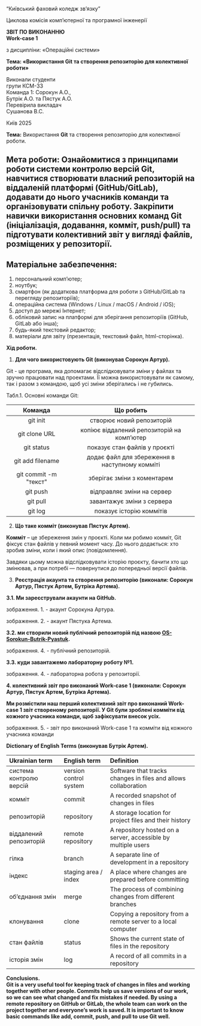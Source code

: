 “Київський фаховий коледж зв’язку”

Циклова комісія комп’ютерної та програмної інженерії

**ЗВІТ ПО ВИКОНАННЮ**   
**Work-case 1**

з дисципліни: «Операційні системи»

**Тема: «Використання Git та створення репозиторію для колективної роботи»**

Виконали студенти   
групи КСМ-33  
Команда 1: Сорокун А.О.,   
Бутрік А.О. та Пястук А.О.   
Перевірила викладач  
Сушанова В.С. 

Київ 2025

**Тема:** Використання **Git** та створення репозиторію для колективної роботи.

## **Мета роботи:** Ознайомитися з принципами роботи системи контролю версій **Git**, навчитися створювати власний репозиторій на віддаленій платформі (GitHub/GitLab), додавати до нього учасників команди та організовувати спільну роботу.  Закріпити навички використання основних команд Git (ініціалізація, додавання, комміт, push/pull) та підготувати колективний звіт у вигляді файлів, розміщених у репозиторії.

## **Матеріальне забезпечення:**

1. персональний комп’ютер;  
2. ноутбук;  
3. смартфон (як додаткова платформа для роботи з GitHub/GitLab та перегляду репозиторіїв);  
4. операційна система (Windows / Linux / macOS / Android / iOS);  
5. доступ до мережі Інтернет;  
6. обліковий запис на платформі для зберігання репозиторіїв (GitHub, GitLab або інша);  
7. будь-який текстовий редактор;  
8. матеріали для звіту (презентація, текстовий файл, html-сторінка).

**Хід роботи.**

1. **Для чого використовують Git (виконував Сорокун Артур).**

Git \- це програма, яка допомагає відслідковувати зміни у файлах та зручно працювати над проектами. Її можна використовувати як самому, так і разом з командою, щоб усі зміни зберігались і не губились.

Табл.1. Основні команди Git:

| Команда | Що робить |
| :---: | :---: |
| git init | створює новий репозиторій |
| git clone URL | копіює віддалений репозиторій на комп’ютер |
| git status | показує стан файлів у проєкті |
| git add filename | додає файл для збереження в наступному комміті |
| git commit \-m "текст" | зберігає зміни з коментарем |
| git push | відправляє зміни на сервер |
| git pull | завантажує зміни з сервера |
| git log | показує історію коммітів |

2. **Що таке комміт (виконував Пястук Артем).**

**Комміт** – це збереження змін у проєкті. Коли ми робимо комміт, Git фіксує стан файлів у певний момент часу. До нього додається: хто зробив зміни, коли і який опис (повідомлення).

Завдяки цьому можна відслідковувати історію проєкту, бачити хто що змінював, а при потребі — повернутися до попередньої версії файлів.

3. **Реєстрація акаунта та створення репозиторію (виконали: Сорокун Артур, Пястук Артем, Бутріка Артема).**

**3.1. Ми зареєстрували акаунти на GitHub.** 

зображення. 1\. \- акаунт Сорокуна Артура.

зображення. 2\. \- акаунт Пястука Артема.

**3.2. ми створили новий публічний репозиторій під назвою [OS-Sorokun-Butrik-Pyastuk](https://github.com/Artur090907/OS-Sorokun-Butrik-Pyastuk).**

зображення. 4\. \- публічний репозиторій.

**3.3. куди завантажемо лабораторну роботу №1.**

зображення. 4\. \- лабораторна робота у репозиторії.

**4\. колективний звіт про виконаний Work-case 1 (виконали: Сорокун Артур, Пястук Артем, Бутріка Артема).**

**Ми розмістили наш перший колективний звіт про виконаний Work-case 1 звіт створеному репозиторії. У Git були зроблені комміти від кожного учасника команди, щоб зафіксувати внесок усіх.**

зображення. 5\. \-  звіт про виконаний Work-case 1 та комміти від кожного учасника команди

**Dictionary of English Terms (виконував Бутрік Артем).**

| Ukrainian term | English term | Definition |
| :---- | :---- | :---- |
| система контролю версій | version control system | Software that tracks changes in files and allows collaboration |
| комміт | commit | A recorded snapshot of changes in files |
| репозиторій | repository | A storage location for project files and their history |
| віддалений репозиторій | remote repository | A repository hosted on a server, accessible by multiple users |
| гілка | branch | A separate line of development in a repository |
| індекс | staging area / index | A place where changes are prepared before committing |
| об’єднання змін | merge | The process of combining changes from different branches |
| клонування | clone | Copying a repository from a remote server to a local computer |
| стан файлів | status | Shows the current state of files in the repository |
| історія змін | log | A record of all commits in a repository |

**Conclusions.**  
**Git is a very useful tool for keeping track of changes in files and working together with other people. Commits help us save versions of our work, so we can see what changed and fix mistakes if needed. By using a remote repository on GitHub or GitLab, the whole team can work on the project together and everyone’s work is saved. It is important to know basic commands like add, commit, push, and pull to use Git well.**
